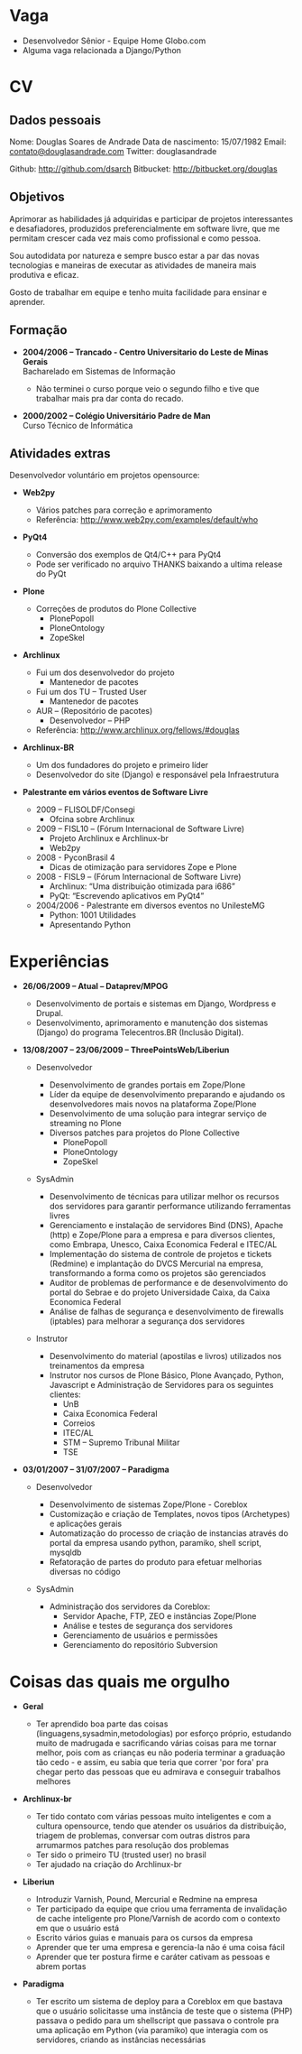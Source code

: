 Vaga
====

* Desenvolvedor Sênior - Equipe Home Globo.com
* Alguma vaga relacionada a Django/Python

CV
==

Dados pessoais
--------------

Nome: Douglas Soares de Andrade
Data de nascimento: 15/07/1982
Email: contato@douglasandrade.com
Twitter: douglasandrade

Github: http://github.com/dsarch
Bitbucket: http://bitbucket.org/douglas

Objetivos
---------

Aprimorar as habilidades já adquiridas e participar de projetos interessantes e
desafiadores, produzidos preferencialmente em software livre, que me permitam
crescer cada vez mais como profissional e como pessoa.

Sou autodidata por natureza e sempre busco estar a par das novas tecnologias
e maneiras de executar as atividades de maneira mais produtiva e eficaz.

Gosto de trabalhar em equipe e tenho muita facilidade para ensinar e aprender.

Formação
--------

* __2004/2006 –  Trancado - Centro Universitario do Leste de Minas Gerais__  
  Bacharelado em Sistemas de Informação

  * Não terminei o curso porque veio o segundo filho e tive que trabalhar mais
    pra dar conta do recado.

* __2000/2002 –  Colégio Universitário Padre de Man__  
  Curso Técnico de Informática

Atividades extras
-----------------

Desenvolvedor voluntário em projetos opensource:

* __Web2py__
    * Vários patches para correção e aprimoramento
    * Referência: http://www.web2py.com/examples/default/who

* __PyQt4__
    * Conversão dos exemplos de Qt4/C++ para PyQt4
    * Pode ser verificado no arquivo THANKS baixando a ultima release
      do PyQt

* __Plone__
    * Correções de produtos do Plone Collective
        * PlonePopoll
        * PloneOntology
        * ZopeSkel

* __Archlinux__
    * Fui um dos desenvolvedor do projeto
        * Mantenedor de pacotes
    * Fui um dos TU – Trusted User
        * Mantenedor de pacotes
    * AUR –  (Repositório de pacotes)
        * Desenvolvedor –  PHP
    * Referência: http://www.archlinux.org/fellows/#douglas

* __Archlinux-BR__
    * Um dos fundadores do projeto e primeiro líder
    * Desenvolvedor do site (Django) e responsável pela Infraestrutura

* __Palestrante em vários eventos de Software Livre__
    * 2009 –  FLISOLDF/Consegi
        * Ofcina sobre Archlinux
    * 2009 – FISL10 –  (Fórum Internacional de Software Livre)
        * Projeto Archlinux e Archlinux-br
        * Web2py
    * 2008 - PyconBrasil 4
        * Dicas de otimização para servidores Zope e Plone
    * 2008 - FISL9 – (Fórum Internacional de Software Livre)
        * Archlinux: “Uma distribuição otimizada para i686”
        * PyQt: “Escrevendo  aplicativos em PyQt4” 
    * 2004/2006 - Palestrante em diversos eventos no UnilesteMG
        * Python: 1001 Utilidades
        * Apresentando Python

Experiências
============

* __26/06/2009 –  Atual –  Dataprev/MPOG__

    * Desenvolvimento de portais e sistemas em Django, Wordpress e
      Drupal.
    * Desenvolvimento, aprimoramento e manutenção dos sistemas (Django) do
      programa Telecentros.BR (Inclusão Digital).

* __13/08/2007 –  23/06/2009 –  ThreePointsWeb/Liberiun__

    * Desenvolvedor
        * Desenvolvimento de grandes portais em Zope/Plone
        * Líder da equipe de desenvolvimento preparando e ajudando os
          desenvolvedores mais novos na plataforma Zope/Plone
        * Desenvolvimento de uma solução para integrar serviço de streaming no
          Plone
        * Diversos patches para projetos do Plone Collective
            * PlonePopoll
            * PloneOntology
            * ZopeSkel

    * SysAdmin
        * Desenvolvimento de técnicas para utilizar melhor os recursos dos 
          servidores para garantir performance utilizando ferramentas livres
        * Gerenciamento e instalação de servidores Bind (DNS), Apache (http) e 
          Zope/Plone para a empresa e para diversos clientes, como Embrapa,
          Unesco, Caixa Economica Federal e ITEC/AL
        * Implementação do sistema de controle de projetos e tickets (Redmine)
          e implantação do DVCS Mercurial na empresa, transformando a forma como
          os projetos são gerenciados
        * Auditor de problemas de performance e de desenvolvimento do portal do 
          Sebrae e do projeto Universidade Caixa, da Caixa Economica Federal
        * Análise de falhas de segurança e desenvolvimento de firewalls (iptables)
          para melhorar a segurança dos servidores

    * Instrutor
        * Desenvolvimento do material (apostilas e livros) utilizados nos
          treinamentos da empresa
        * Instrutor nos cursos de Plone Básico, Plone Avançado, Python,
          Javascript e Administração de Servidores para os seguintes clientes: 
            * UnB
            * Caixa Economica Federal
            * Correios
            * ITEC/AL
            * STM –  Supremo Tribunal Militar
            * TSE
*   __03/01/2007 –  31/07/2007 –  Paradigma__

    * Desenvolvedor
        * Desenvolvimento de sistemas Zope/Plone - Coreblox
        * Customização e criação de Templates, novos tipos (Archetypes) e
          aplicações gerais
        * Automatização do processo de criação de instancias através do portal da
          empresa usando python, paramiko, shell script, mysqldb
        * Refatoração de partes do produto para efetuar melhorias diversas no código

    * SysAdmin
        * Administração dos servidores da Coreblox:
            * Servidor Apache, FTP, ZEO e instâncias Zope/Plone
            * Análise e testes de segurança dos servidores
            * Gerenciamento de usuários e permissões
            * Gerenciamento do repositório Subversion

Coisas das quais me orgulho
===========================

* __Geral__
    * Ter aprendido boa parte das coisas (linguagens,sysadmin,metodologias)
      por esforço próprio, estudando muito de madrugada e sacrificando várias
      coisas para me tornar melhor, pois com as crianças eu não poderia
      terminar a graduação tão cedo - e assim, eu sabia que teria que
      correr 'por fora' pra chegar perto das pessoas que eu admirava e
      conseguir trabalhos melhores

* __Archlinux-br__
    * Ter tido contato com várias pessoas muito inteligentes e com a cultura
      opensource, tendo que atender os usuários da distribuição, triagem de
      problemas, conversar com outras distros para arrumarmos patches para
      resolução dos problemas
    * Ter sido o primeiro TU (trusted user) no brasil
    * Ter ajudado na criação do Archlinux-br

* __Liberiun__
    * Introduzir Varnish, Pound, Mercurial e Redmine na empresa
    * Ter participado da equipe que criou uma ferramenta de invalidação de
      cache inteligente pro Plone/Varnish de acordo com o contexto em que o
      usuário está
    * Escrito vários guias e manuais para os cursos da empresa
    * Aprender que ter uma empresa e gerencia-la não é uma coisa fácil
    * Aprender que ter postura firme e caráter cativam as pessoas e abrem
      portas

* __Paradigma__
    * Ter escrito um sistema de deploy para a Coreblox em que bastava que o
      usuário solicitasse uma instância de teste que o sistema (PHP) passava
      o pedido para um shellscript que passava o controle pra uma aplicação
      em Python (via paramiko) que interagia com os servidores, criando as
      instâncias necessárias